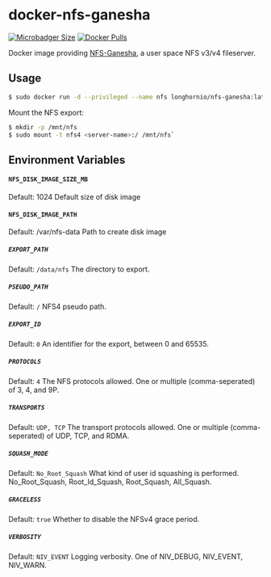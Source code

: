 docker-nfs-ganesha
=====================

[![Microbadger Size](https://images.microbadger.com/badges/image/longhornio/nfs-ganesha.svg?maxAge=8600)][microbadger]
[![Docker Pulls](https://img.shields.io/docker/pulls/longhornio/nfs-ganesha.svg?maxAge=8600)][hub]

[microbadger]: https://microbadger.com/images/longhornio/nfs-ganesha
[hub]: https://hub.docker.com/r/longhornio/nfs-ganesha/

Docker image providing [NFS-Ganesha](http://nfs-ganesha.github.io/), a user space NFS v3/v4 fileserver.

## Usage

```bash
$ sudo docker run -d --privileged --name nfs longhornio/nfs-ganesha:latest
```

Mount the NFS export:

```bash
$ mkdir -p /mnt/nfs
$ sudo mount -t nfs4 <server-name>:/ /mnt/nfs`
```

## Environment Variables

#### `NFS_DISK_IMAGE_SIZE_MB`
Default: 1024
Default size of disk image

#### `NFS_DISK_IMAGE_PATH`
Default: /var/nfs-data
Path to create disk image


##### `EXPORT_PATH`
Default: `/data/nfs`
The directory to export.

##### `PSEUDO_PATH`
Default: `/`
NFS4 pseudo path.

##### `EXPORT_ID`
Default: `0`
An identifier for the export, between 0 and 65535.

##### `PROTOCOLS`
Default: `4`
The NFS protocols allowed. One or multiple (comma-seperated) of 3, 4, and 9P.

##### `TRANSPORTS`
Default: `UDP, TCP`
The transport protocols allowed. One or multiple (comma-seperated) of UDP, TCP, and RDMA.

##### `SQUASH_MODE`
Default: `No_Root_Squash`
What kind of user id squashing is performed. No_Root_Squash, Root_Id_Squash, Root_Squash, All_Squash.

##### `GRACELESS`
Default: `true`
Whether to disable the NFSv4 grace period.

##### `VERBOSITY`
Default: `NIV_EVENT`
Logging verbosity. One of NIV_DEBUG, NIV_EVENT, NIV_WARN.
